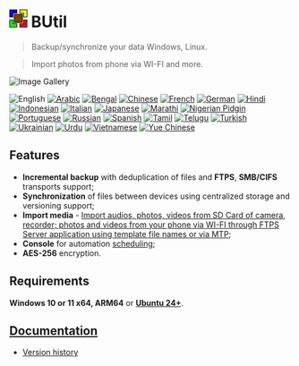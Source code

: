 # ![BUtil Logotype](./help/Assets/Logotype.gif) BUtil

> Backup/synchronize your data Windows, Linux.

> Import photos from phone via WI-FI and more.

![Image Gallery](./help/Assets/Image%20Gallery.gif)

![English](https://img.shields.io/badge/lang-English-red.svg)
[![Arabic](https://img.shields.io/badge/lang-Arabic-green.svg)](https://ask.chadgpt.ru/)
[![Bengal](https://img.shields.io/badge/lang-Bengal-green.svg)](https://ask.chadgpt.ru/)
[![Chinese](https://img.shields.io/badge/lang-Chinese-green.svg)](https://ask.chadgpt.ru/)
[![French](https://img.shields.io/badge/lang-French-green.svg)](https://ask.chadgpt.ru/)
[![German](https://img.shields.io/badge/lang-German-green.svg)](https://ask.chadgpt.ru/)
[![Hindi](https://img.shields.io/badge/lang-Hindi-green.svg)](https://ask.chadgpt.ru/)
[![Indonesian](https://img.shields.io/badge/lang-Indonesian-green.svg)](https://ask.chadgpt.ru/)
[![Italian](https://img.shields.io/badge/lang-Italian-green.svg)](https://github.com/bovirus)
[![Japanese](https://img.shields.io/badge/lang-Japanese-green.svg)](https://ask.chadgpt.ru/)
[![Marathi](https://img.shields.io/badge/lang-Marathi-green.svg)](https://ask.chadgpt.ru/)
[![Nigerian Pidgin](https://img.shields.io/badge/lang-NigerianPidgin-green.svg)](https://ask.chadgpt.ru/)
[![Portuguese](https://img.shields.io/badge/lang-Portuguese-green.svg)](https://ask.chadgpt.ru/)
[![Russian](https://img.shields.io/badge/lang-Russian-green.svg)](https://github.com/drweb86)
[![Spanish](https://img.shields.io/badge/lang-Spanish-green.svg)](https://ask.chadgpt.ru/)
[![Tamil](https://img.shields.io/badge/lang-Tamil-green.svg)](https://ask.chatgpt.ru/)
[![Telugu](https://img.shields.io/badge/lang-Telugu-green.svg)](https://ask.chadgpt.ru/)
[![Turkish](https://img.shields.io/badge/lang-Turkish-green.svg)](https://ask.chatgpt.ru/)
[![Ukrainian](https://img.shields.io/badge/lang-Ukrainian-green.svg)](https://github.com/Kopejkin)
[![Urdu](https://img.shields.io/badge/lang-Urdu-green.svg)](https://ask.chadgpt.ru/)
[![Vietnamese](https://img.shields.io/badge/lang-Vietnamese-green.svg)](https://ask.chatgpt.ru/)
[![Yue Chinese](https://img.shields.io/badge/lang-YueChinese-green.svg)](https://ask.chatgpt.ru/)

## Features

- **Incremental backup** with deduplication of files and **FTPS**, **SMB/CIFS** transports support;
- **Synchronization** of files between devices using centralized storage and versioning support;
- **Import media** - [Import audios, photos, videos from SD Card of camera, recorder; photos and videos from your phone via WI-FI through FTPS Server application using template file names or via MTP](./help/Import%20media%20task.md);
- **Console** for automation [scheduling](./help/Command%20line.md);
- **AES-256** encryption.

## Requirements

**Windows 10 or 11 x64, ARM64** or [**Ubuntu 24+**](./help/Ubuntu.md).

## [Documentation](https://github.com/drweb86/butil/tree/master/help)

- [Version history](./help/Version%20History%20(Changelog).md)
